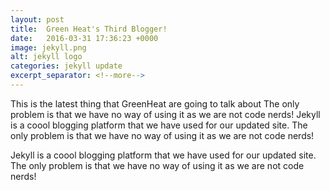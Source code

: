 ```yaml
---
layout: post
title:  Green Heat's Third Blogger!
date:   2016-03-31 17:36:23 +0000
image: jekyll.png
alt: jekyll logo
categories: jekyll update
excerpt_separator: <!--more-->
---
```

This is the latest thing that GreenHeat are going to talk about <!--more--> The only problem is that we have no way of using it as we are not code nerds! Jekyll is a coool blogging platform that we have used for our updated site. The only problem is that we have no way of using it as we are not code nerds! 

Jekyll is a coool blogging platform that we have used for our updated site. The only problem is that we have no way of using it as we are not code nerds! 